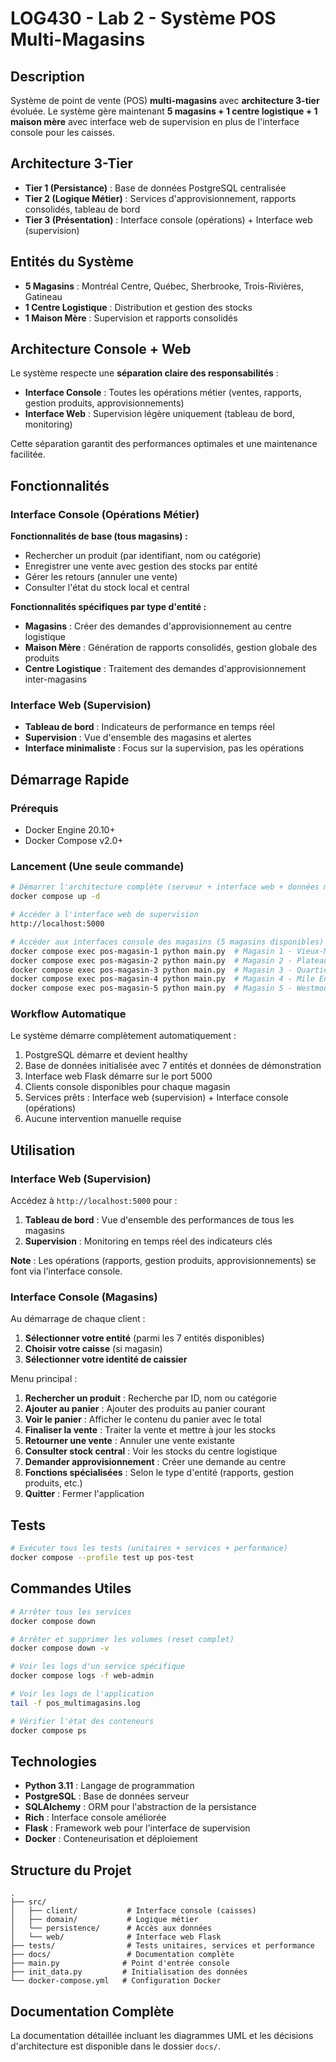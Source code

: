 # LOG430 - Lab 2 - Système POS Multi-Magasins

## Description

Système de point de vente (POS) **multi-magasins** avec **architecture 3-tier** évoluée. Le système gère maintenant **5 magasins + 1 centre logistique + 1 maison mère** avec interface web de supervision en plus de l'interface console pour les caisses.

## Architecture 3-Tier

- **Tier 1 (Persistance)** : Base de données PostgreSQL centralisée
- **Tier 2 (Logique Métier)** : Services d'approvisionnement, rapports consolidés, tableau de bord
- **Tier 3 (Présentation)** : Interface console (opérations) + Interface web (supervision)

## Entités du Système

- **5 Magasins** : Montréal Centre, Québec, Sherbrooke, Trois-Rivières, Gatineau
- **1 Centre Logistique** : Distribution et gestion des stocks
- **1 Maison Mère** : Supervision et rapports consolidés

## Architecture Console + Web

Le système respecte une **séparation claire des responsabilités** :

- **Interface Console** : Toutes les opérations métier (ventes, rapports, gestion produits, approvisionnements)
- **Interface Web** : Supervision légère uniquement (tableau de bord, monitoring)

Cette séparation garantit des performances optimales et une maintenance facilitée.

## Fonctionnalités

### Interface Console (Opérations Métier)
**Fonctionnalités de base (tous magasins) :**
- Rechercher un produit (par identifiant, nom ou catégorie)
- Enregistrer une vente avec gestion des stocks par entité
- Gérer les retours (annuler une vente)
- Consulter l'état du stock local et central

**Fonctionnalités spécifiques par type d'entité :**
- **Magasins** : Créer des demandes d'approvisionnement au centre logistique
- **Maison Mère** : Génération de rapports consolidés, gestion globale des produits
- **Centre Logistique** : Traitement des demandes d'approvisionnement inter-magasins

### Interface Web (Supervision)
- **Tableau de bord** : Indicateurs de performance en temps réel
- **Supervision** : Vue d'ensemble des magasins et alertes
- **Interface minimaliste** : Focus sur la supervision, pas les opérations

## Démarrage Rapide

### Prérequis
- Docker Engine 20.10+
- Docker Compose v2.0+

### Lancement (Une seule commande)

```bash
# Démarrer l'architecture complète (serveur + interface web + données multi-magasins)
docker compose up -d

# Accéder à l'interface web de supervision
http://localhost:5000

# Accéder aux interfaces console des magasins (5 magasins disponibles)
docker compose exec pos-magasin-1 python main.py  # Magasin 1 - Vieux-Montréal
docker compose exec pos-magasin-2 python main.py  # Magasin 2 - Plateau Mont-Royal  
docker compose exec pos-magasin-3 python main.py  # Magasin 3 - Quartier des Spectacles
docker compose exec pos-magasin-4 python main.py  # Magasin 4 - Mile End
docker compose exec pos-magasin-5 python main.py  # Magasin 5 - Westmount
```

### Workflow Automatique

Le système démarre complètement automatiquement :
1. PostgreSQL démarre et devient healthy
2. Base de données initialisée avec 7 entités et données de démonstration
3. Interface web Flask démarre sur le port 5000
4. Clients console disponibles pour chaque magasin
5. Services prêts : Interface web (supervision) + Interface console (opérations)
6. Aucune intervention manuelle requise

## Utilisation

### Interface Web (Supervision)

Accédez à `http://localhost:5000` pour :
1. **Tableau de bord** : Vue d'ensemble des performances de tous les magasins
2. **Supervision** : Monitoring en temps réel des indicateurs clés

**Note** : Les opérations (rapports, gestion produits, approvisionnements) se font via l'interface console.

### Interface Console (Magasins)

Au démarrage de chaque client :
1. **Sélectionner votre entité** (parmi les 7 entités disponibles)
2. **Choisir votre caisse** (si magasin)
3. **Sélectionner votre identité de caissier**

Menu principal :
1. **Rechercher un produit** : Recherche par ID, nom ou catégorie
2. **Ajouter au panier** : Ajouter des produits au panier courant
3. **Voir le panier** : Afficher le contenu du panier avec le total
4. **Finaliser la vente** : Traiter la vente et mettre à jour les stocks
5. **Retourner une vente** : Annuler une vente existante
6. **Consulter stock central** : Voir les stocks du centre logistique
7. **Demander approvisionnement** : Créer une demande au centre
8. **Fonctions spécialisées** : Selon le type d'entité (rapports, gestion produits, etc.)
9. **Quitter** : Fermer l'application

## Tests

```bash
# Exécuter tous les tests (unitaires + services + performance)
docker compose --profile test up pos-test
```

## Commandes Utiles

```bash
# Arrêter tous les services
docker compose down

# Arrêter et supprimer les volumes (reset complet)
docker compose down -v

# Voir les logs d'un service spécifique
docker compose logs -f web-admin

# Voir les logs de l'application
tail -f pos_multimagasins.log

# Vérifier l'état des conteneurs
docker compose ps
```

## Technologies

- **Python 3.11** : Langage de programmation
- **PostgreSQL** : Base de données serveur
- **SQLAlchemy** : ORM pour l'abstraction de la persistance
- **Rich** : Interface console améliorée
- **Flask** : Framework web pour l'interface de supervision
- **Docker** : Conteneurisation et déploiement

## Structure du Projet

```
.
├── src/
│   ├── client/           # Interface console (caisses)
│   ├── domain/           # Logique métier
│   └── persistence/      # Accès aux données
│   └── web/              # Interface web Flask
├── tests/                # Tests unitaires, services et performance
├── docs/                 # Documentation complète
├── main.py              # Point d'entrée console
├── init_data.py         # Initialisation des données
└── docker-compose.yml   # Configuration Docker
```

## Documentation Complète

La documentation détaillée incluant les diagrammes UML et les décisions d'architecture est disponible dans le dossier `docs/`.
